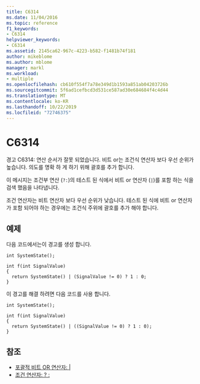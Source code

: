 ```yaml
---
title: C6314
ms.date: 11/04/2016
ms.topic: reference
f1_keywords:
- C6314
helpviewer_keywords:
- C6314
ms.assetid: 2145ca62-967c-4223-b582-f1481b74f181
author: mikeblome
ms.author: mblome
manager: markl
ms.workload:
- multiple
ms.openlocfilehash: cb610f554f7a78e349d1b1593a851ab04203726b
ms.sourcegitcommit: 5f6ad1cefbcd3d531ce587ad30e684684f4c4d44
ms.translationtype: MT
ms.contentlocale: ko-KR
ms.lasthandoff: 10/22/2019
ms.locfileid: "72746375"
---
```

# <a name="c6314"></a>C6314
경고 C6314: 연산 순서가 잘못 되었습니다. 비트 or는 조건식 연산자 보다 우선 순위가 높습니다. 의도를 명확 하 게 하기 위해 괄호를 추가 합니다.

 이 메시지는 조건부 연산 (`?:`)의 테스트 된 식에서 비트 or 연산자 (`|`)를 포함 하는 식을 검색 했음을 나타냅니다.

 조건 연산자는 비트 연산자 보다 우선 순위가 낮습니다. 테스트 된 식에 비트 or 연산자가 포함 되어야 하는 경우에는 조건식 주위에 괄호를 추가 해야 합니다.

## <a name="example"></a>예제
 다음 코드에서는이 경고를 생성 합니다.

```
int SystemState();

int f(int SignalValue)
{
  return SystemState() | (SignalValue != 0) ? 1 : 0;
}
```

 이 경고를 해결 하려면 다음 코드를 사용 합니다.

```
int SystemState();

int f(int SignalValue)
{
  return SystemState() | ((SignalValue != 0) ? 1 : 0);
}
```

## <a name="see-also"></a>참조

- [포괄적 비트 OR 연산자: &#124;](/cpp/cpp/bitwise-inclusive-or-operator-pipe)
- [조건 연산자: ? :](/cpp/cpp/conditional-operator-q)
